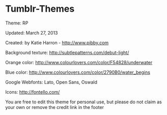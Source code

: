 Tumblr-Themes
=============

Theme: RP

Updated: March 27, 2013

Created: by Katie Harron - http://www.pibby.com

Background texture: http://subtlepatterns.com/debut-light/

Orange color: http://www.colourlovers.com/color/F54828/underwater

Blue color: http://www.colourlovers.com/color/2790B0/water_begins

Google Webfonts: Lato, Open Sans, Oswald

Icons: http://fontello.com/



You are free to edit this theme for personal use, but please do not claim as your own or remove the credit link in the footer
